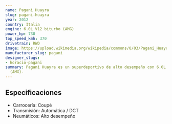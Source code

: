 ```yaml
---
name: Pagani Huayra
slug: pagani-huayra
year: 2012
country: Italia
engine: 6.0L V12 biturbo (AMG)
power_hp: 730
top_speed_kmh: 370
drivetrain: RWD
image: https://upload.wikimedia.org/wikipedia/commons/0/03/Pagani_Huayra_-_Mondial_de_l%27Automobile_de_Paris_2012_-_007.jpg
manufacturer_slug: pagani
designer_slugs:
- horacio-pagani
summary: Pagani Huayra es un superdeportivo de alto desempeño con 6.0L V12 biturbo
  (AMG).
---
```


## Especificaciones

- Carrocería: Coupé
- Transmisión: Automática / DCT
- Neumáticos: Alto desempeño

